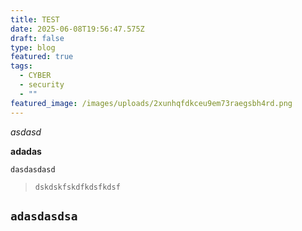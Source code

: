 ```yaml
---
title: TEST
date: 2025-06-08T19:56:47.575Z
draft: false
type: blog
featured: true
tags:
  - CYBER
  - security
  - ""
featured_image: /images/uploads/2xunhqfdkceu9em73raegsbh4rd.png
---
```

*a﻿sdasd*

**a﻿dadas**

`d﻿asdasdasd`

> `d﻿skdskfskdfkdsfkdsf`

## `a﻿dasdasdsa`